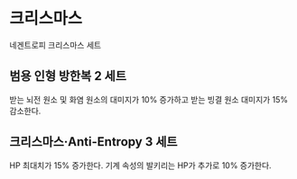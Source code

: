 # 크리스마스

네겐트로피 크리스마스 세트

## 범용 인형 방한복 2 세트

받는 뇌전 원소 및 화염 원소의 대미지가 10% 증가하고 받는 빙결 원소 대미지가 15% 감소한다.

## 크리스마스·Anti-Entropy 3 세트

HP 최대치가 15% 증가한다. 기계 속성의 발키리는 HP가 추가로 10% 증가한다.
